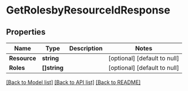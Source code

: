 # GetRolesbyResourceIdResponse

## Properties
Name | Type | Description | Notes
------------ | ------------- | ------------- | -------------
**Resource** | **string** |  | [optional] [default to null]
**Roles** | **[]string** |  | [optional] [default to null]

[[Back to Model list]](../README.md#documentation-for-models) [[Back to API list]](../README.md#documentation-for-api-endpoints) [[Back to README]](../README.md)


